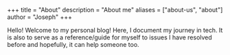 +++
title = "About"
description = "About me"
aliases = ["about-us", "about"]
author = "Joseph"
+++

Hello! Welcome to my personal blog! Here, I document my journey in tech. It is also to serve as a reference/guide for myself to issues I have resolved before and hopefully, it can help someone too.

<!-- Learn more and contribute on [GitHub](https://github.com/gohugoio). -->
